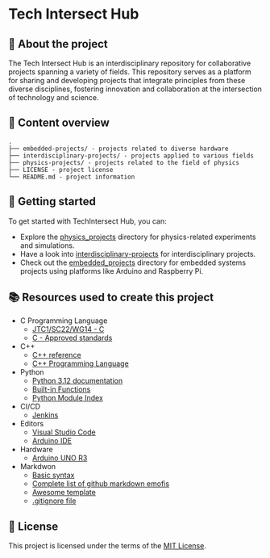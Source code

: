 # Tech Intersect Hub

## :newspaper: About the project

The Tech Intersect Hub is an interdisciplinary repository for collaborative projects spanning a variety of fields. This repository serves as a platform for sharing and developing projects that integrate principles from these diverse disciplines, fostering innovation and collaboration at the intersection of technology and science.

## :notebook: Content overview

    .
    ├── embedded-projects/ - projects related to diverse hardware
    ├── interdisciplinary-projects/ - projects applied to various fields
    ├── physics-projects/ - projects related to the field of physics
    ├── LICENSE - project license
    └── README.md - project information

## :runner: Getting started

To get started with TechIntersect Hub, you can:

* Explore the [physics_projects](./physics-projects/) directory for physics-related experiments and simulations.
* Have a look into [interdisciplinary-projects](./interdisciplinary-projects) for interdisciplinary projects.
* Check out the [embedded_projects](./embedded-projects/) directory for embedded systems projects using platforms like Arduino and Raspberry Pi.

## :books: Resources used to create this project

* C Programming Language
  * [JTC1/SC22/WG14 - C](https://www.open-std.org/jtc1/sc22/wg14/)
  * [C - Approved standards](https://www.open-std.org/JTC1/SC22/WG14/www/standards)
* C++
  * [C++ reference](https://en.cppreference.com/w/)
  * [C++ Programming Language](https://devdocs.io/cpp/)
* Python
  * [Python 3.12 documentation](https://docs.python.org/3/)
  * [Built-in Functions](https://docs.python.org/3/library/functions.html)
  * [Python Module Index](https://docs.python.org/3/py-modindex.html)
* CI/CD
  * [Jenkins](https://www.jenkins.io/doc/book/)
* Editors
  * [Visual Studio Code](https://code.visualstudio.com/)
  * [Arduino IDE](https://docs.arduino.cc/software/ide/)
* Hardware
  * [Arduino UNO R3](https://docs.arduino.cc/hardware/uno-rev3/)
* Markdwon
  * [Basic syntax](https://www.markdownguide.org/basic-syntax/)
  * [Complete list of github markdown emofis](https://dev.to/nikolab/complete-list-of-github-markdown-emoji-markup-5aia)
  * [Awesome template](http://github.com/Human-Activity-Recognition/blob/main/README.md)
  * [.gitignore file](https://git-scm.com/docs/gitignore) 

## :bookmark: License

This project is licensed under the terms of the [MIT License](LICENSE).
